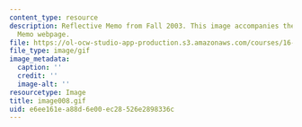 ```yaml
---
content_type: resource
description: Reflective Memo from Fall 2003. This image accompanies the Reflective
  Memo webpage.
file: https://ol-ocw-studio-app-production.s3.amazonaws.com/courses/16-01-unified-engineering-i-ii-iii-iv-fall-2005-spring-2006/e6ee161ea88d6e00ec28526e2898336c_image008.gif
file_type: image/gif
image_metadata:
  caption: ''
  credit: ''
  image-alt: ''
resourcetype: Image
title: image008.gif
uid: e6ee161e-a88d-6e00-ec28-526e2898336c
---
```

